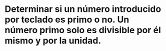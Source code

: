 # Determinar si un número introducido por teclado es primo o no. Un número primo solo es divisible por él mismo y por la unidad.